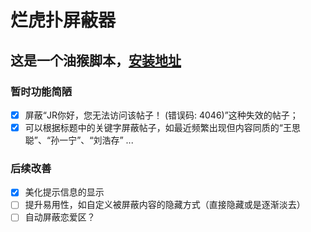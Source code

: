 # 烂虎扑屏蔽器
## 这是一个油猴脚本，[安装地址](https://greasyfork.org/zh-CN/scripts/428070-%E7%83%82%E8%99%8E%E6%89%91%E5%B1%8F%E8%94%BD%E5%99%A8)
### 暂时功能简陋
- [x] 屏蔽“JR你好，您无法访问该帖子！ (错误码: 4046)”这种失效的帖子；
- [x] 可以根据标题中的关键字屏蔽帖子，如最近频繁出现但内容同质的“王思聪”、“孙一宁”、“刘浩存” ...

### 后续改善
- [x] 美化提示信息的显示
- [ ] 提升易用性，如自定义被屏蔽内容的隐藏方式（直接隐藏或是逐渐淡去）
- [ ] 自动屏蔽恋爱区？
